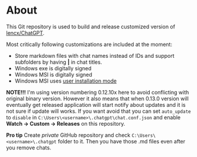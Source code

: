 # About

This Git repository is used to build and release customized version of [lencx/ChatGPT](https://github.com/lencx/ChatGPT).

Most critically following customizations are included at the moment:

- Store markdown files with chat names instead of IDs and support subfolders by having **|** in chat titles.
- Windows exe is digitally signed
- Windows MSI is digitally signed
- Windows MSI uses [user installation mode](https://github.com/tauri-apps/tauri/issues/2319#issuecomment-1182846485)

**NOTE!!!** I'm using version numbering 0.12.10x here to avoid conflicting with original binary version. However it also means that when 0.13.0 version will eventually get released application will start notify about updates and it is not sure if update will works. If you want avoid that you can set `auto_update` to `disable` in `C:\Users\<username>\.chatgpt\chat.conf.json` and enable **Watch -> Custom -> Releases** on this repository.

**Pro tip** Create _private_ GitHub repository and check `C:\Users\<username>\.chatgpt` folder to it. Then you have those .md files even after you remove chats.
